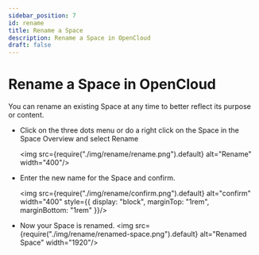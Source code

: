 ```yaml
---
sidebar_position: 7
id: rename
title: Rename a Space
description: Rename a Space in OpenCloud
draft: false
---
```


# Rename a Space in OpenCloud

You can rename an existing Space at any time to better reflect its purpose or content.

- Click on the three dots menu or do a right click on the Space in the Space Overview and select Rename

  <img src={require("./img/rename/rename.png").default} alt="Rename" width="400"/>

- Enter the new name for the Space and confirm.

  <img src={require("./img/rename/confirm.png").default} alt="confirm" width="400" style={{ display: "block", marginTop: "1rem", marginBottom: "1rem" }}/>

- Now your Space is renamed.
  <img src={require("./img/rename/renamed-space.png").default} alt="Renamed Space" width="1920"/>
